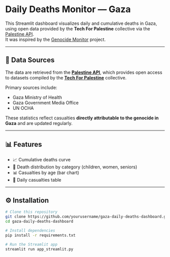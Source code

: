 # Daily Deaths Monitor — Gaza

This Streamlit dashboard visualizes daily and cumulative deaths in Gaza, using open data provided by the **Tech For Palestine** collective via the [Palestine API](https://github.com/ummahrican/palestine-api).  
It was inspired by the [Genocide Monitor](https://genocidemonitor.com/) project.

---

## 🧩 Data Sources

The data are retrieved from the **[Palestine API](https://github.com/ummahrican/palestine-api)**, which provides open access to datasets compiled by the **[Tech For Palestine](https://techforpalestine.org/)** collective.

Primary sources include:
- Gaza Ministry of Health  
- Gaza Government Media Office  
- UN OCHA  

These statistics reflect casualties **directly attributable to the genocide in Gaza** and are updated regularly.

---

## 📊 Features

- 📈 Cumulative deaths curve  
- 🧍 Death distribution by category (children, women, seniors)  
- 📊 Casualties by age (bar chart)  
- 📅 Daily casualties table  

---

## ⚙️ Installation

```bash
# Clone this repository
git clone https://github.com/yourusername/gaza-daily-deaths-dashboard.git
cd gaza-daily-deaths-dashboard

# Install dependencies
pip install -r requirements.txt

# Run the Streamlit app
streamlit run app_streamlit.py
